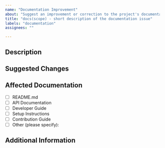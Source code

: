 ```yaml
---
name: "Documentation Improvement"
about: "Suggest an improvement or correction to the project's documentation"
title: "docs(scope) - short description of the documentation issue"
labels: "documentation"
assignees: ""

---
```


## Description
<!-- Describe the issue with the current documentation or areas where improvement is needed. -->

## Suggested Changes
<!-- Provide the suggested changes or additions to the documentation, including code snippets if applicable. -->

## Affected Documentation

- [ ] README.md
- [ ] API Documentation
- [ ] Developer Guide
- [ ] Setup Instructions
- [ ] Contribution Guide
- [ ] Other (please specify):

## Additional Information
<!-- Any other context, examples, or links that may help improve the documentation.-->

